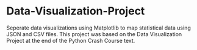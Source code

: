 # Data-Visualization-Project

Seperate data visualizations using Matplotlib to map statistical data using JSON and CSV files. This project was based on the Data Visualization Project at the end of the Python Crash Course text.
